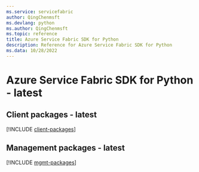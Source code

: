```yaml
---
ms.service: servicefabric
author: QingChenmsft
ms.devlang: python
ms.author: QingChenmsft
ms.topic: reference
title: Azure Service Fabric SDK for Python
description: Reference for Azure Service Fabric SDK for Python
ms.data: 10/28/2022
---
```

# Azure Service Fabric SDK for Python - latest

## Client packages - latest
[!INCLUDE [client-packages](service-fabric-client-index.md)]
## Management packages - latest
[!INCLUDE [mgmt-packages](service-fabric-mgmt-index.md)]